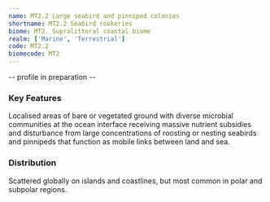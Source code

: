 ```yaml
---
name: MT2.2 Large seabird and pinniped colonies
shortname: MT2.2 Seabird rookeries
biome: MT2. Supralittoral coastal biome
realm: ['Marine', 'Terrestrial']
code: MT2.2
biomecode: MT2
---
```


-- profile in preparation --

### Key Features

Localised areas of bare or vegetated ground with diverse microbial communities at the ocean interface receiving massive nutrient subsidies and disturbance from large concentrations of roosting or nesting seabirds and pinnipeds that function as mobile links between land and sea.

### Distribution

Scattered globally on islands and coastlines, but most common in polar and subpolar regions.
